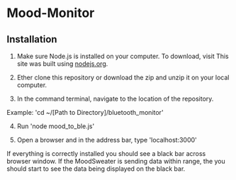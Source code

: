 # Mood-Monitor

## Installation

1. Make sure Node.js is installed on your computer. To download, visit This site was built using [nodejs.org](https://nodejs.org).

2. Ether clone this repository or download the zip and unzip it on your local computer.

3. In the command terminal, navigate to the location of the repository.

Example: 'cd ~/[Path to Directory]/bluetooth_monitor'

4. Run 'node mood_to_ble.js'

5. Open a browser and in the address bar, type 'localhost:3000'

If everything is correctly installed you should see a black bar across  browser window. If the MoodSweater is sending data within range, the you should start to see the data being displayed on the black bar.
